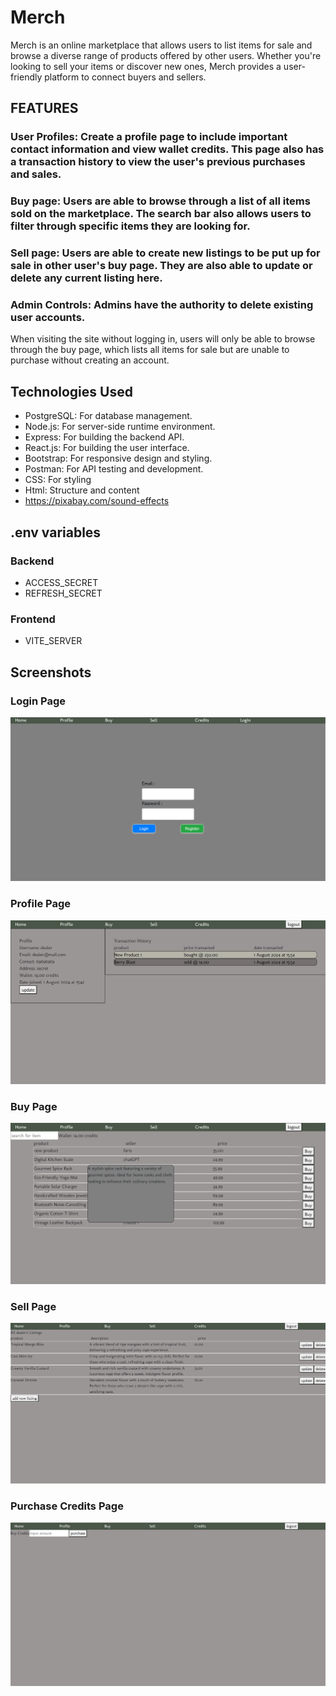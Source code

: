 # Merch

Merch is an online marketplace that allows users to list items for sale and browse a diverse range of products offered by other users. Whether you're looking to sell your items or discover new ones, Merch provides a user-friendly platform to connect buyers and sellers.

## FEATURES

### User Profiles: Create a profile page to include important contact information and view wallet credits. This page also has a transaction history to view the user's previous purchases and sales.

### Buy page: Users are able to browse through a list of all items sold on the marketplace. The search bar also allows users to filter through specific items they are looking for.

### Sell page: Users are able to create new listings to be put up for sale in other user's buy page. They are also able to update or delete any current listing here.

### Admin Controls: Admins have the authority to delete existing user accounts.

When visiting the site without logging in, users will only be able to browse through the buy page, which lists all items for sale but are unable to purchase without creating an account.

## Technologies Used

- PostgreSQL: For database management.
- Node.js: For server-side runtime environment.
- Express: For building the backend API.
- React.js: For building the user interface.
- Bootstrap: For responsive design and styling.
- Postman: For API testing and development.
- CSS: For styling
- Html: Structure and content
- https://pixabay.com/sound-effects

## .env variables

### Backend

- ACCESS_SECRET
- REFRESH_SECRET

### Frontend

- VITE_SERVER

## Screenshots

### Login Page

![login](./screenshots/login.png)

### Profile Page

![profile](./screenshots//profile.png)

### Buy Page

![buy](./screenshots/buy.png)

### Sell Page

![sell](./screenshots/sell.png)

### Purchase Credits Page

![credits](./screenshots/credits.png)
